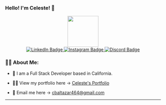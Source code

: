 ### Hello! I'm Celeste! 👋

<div id="header" align="center">
  <img src="https://media.giphy.com/media/scZPhLqaVOM1qG4lT9/giphy.gif" width="100"/>
</div>

<div id="badges" align="center">
  <a href="https://www.linkedin.com/in/celeb/">
    <img src="https://img.shields.io/badge/LinkedIn-blue?style=for-the-badge&logo=linkedin&logoColor=white" alt="LinkedIn Badge"/>
  </a>
 <a href="https://www.instagram.com/celecarambola/">
    <img src="https://img.shields.io/badge/Instagram-magenta?style=for-the-badge&logo=Instagram&logoColor=white" alt="Instagram Badge"/>
  </a> 
   <a href="discordapp.com/users/celecarambola#2266">
    <img src="https://img.shields.io/badge/Discord-purple?style=for-the-badge&logo=Discord&logoColor=white" alt="Discord Badge"/>
  </a> 
</div>
<div id="badges" align="center">
<img src="https://komarev.com/ghpvc/?username=Celeste3140&color=B2AC88&style=flat-square" alt=""/>
</div
  
  ---
  
  ### :woman_technologist: About Me:
  
  - :palm_tree: I am a Full Stack Developer based in California.
  
  - :standing_woman: View my portfolio here -> [Celeste's Portfolio](https://celeste3140.github.io/Portfolio/)
  
  - :email: Email me here -> cbaltazar464@gmail.com

---

